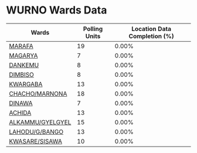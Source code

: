 
# WURNO Wards Data

| Wards | Polling Units | Location Data Completion (%) |
| ---- | ----- | ------- |
| [MARAFA](./wards/19134-marafa) | 19 | 0.00% |
| [MAGARYA](./wards/19135-magarya) | 7 | 0.00% |
| [DANKEMU](./wards/19136-dankemu) | 8 | 0.00% |
| [DIMBISO](./wards/19137-dimbiso) | 8 | 0.00% |
| [KWARGABA](./wards/19138-kwargaba) | 13 | 0.00% |
| [CHACHO/MARNONA](./wards/19139-chacho/marnona) | 18 | 0.00% |
| [DINAWA](./wards/19140-dinawa) | 7 | 0.00% |
| [ACHIDA](./wards/19141-achida) | 13 | 0.00% |
| [ALKAMMU/GYELGYEL](./wards/19142-alkammu/gyelgyel) | 15 | 0.00% |
| [LAHODU/G/BANGO](./wards/19143-lahodu/g/bango) | 13 | 0.00% |
| [KWASARE/SISAWA](./wards/19144-kwasare/sisawa) | 10 | 0.00% |




